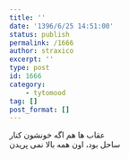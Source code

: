 ```yaml
---
title: ''
date: '1396/6/25 14:51:00'
status: publish
permalink: /1666
author: straxico
excerpt: ''
type: post
id: 1666
category:
    - tytomood
tag: []
post_format: []
---
```

ﻋﻘﺎﺏ ﻫﺎ ﻫﻢ ﺍﮔﻪ ﺧﻮﻧﺸﻮﻥ ﮐﻨﺎﺭ  
ﺳﺎﺣﻞ ﺑﻮﺩ، اون همه ﺑﺎﻻ ﻧﻤﯽ ﭘﺮﯾﺪﻥ